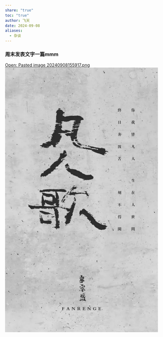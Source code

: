 ```yaml
---
share: "true"
toc: "true"
author: 飞天
date: 2024-09-08
aliases:
  - 杂谈
---
```


### 周末发表文字一篇mmm
[Open: Pasted image 20240908155917.png](attachments/9aa378b141d82bc40cd31a849fa6bc46_MD5.jpeg)
![9aa378b141d82bc40cd31a849fa6bc46_MD5.jpeg](attachments/9aa378b141d82bc40cd31a849fa6bc46_MD5.jpeg)